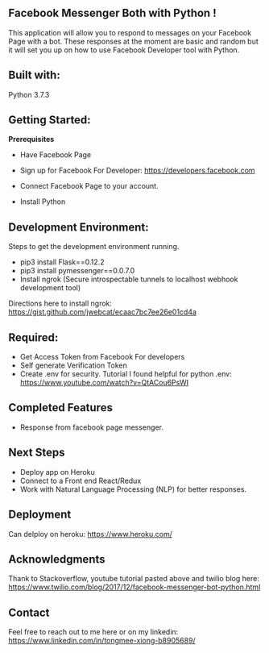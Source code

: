 ## Facebook Messenger Both with Python !

This application will allow you to respond to messages on your Facebook Page with a bot.  These responses at the moment are basic and random but it will set you up on how to use Facebook Developer tool with Python.

## Built with:  
Python 3.7.3

## Getting Started: 

**Prerequisites**

- Have Facebook Page
- Sign up for Facebook For Developer: 
https://developers.facebook.com 
- Connect Facebook Page to your account. 

- Install Python 

## Development Environment: 
Steps to get the development environment running.

- pip3 install Flask==0.12.2
- pip3 install pymessenger==0.0.7.0
- Install ngrok (Secure introspectable tunnels to localhost webhook development tool)

Directions here to install ngrok: 
https://gist.github.com/jwebcat/ecaac7bc7ee26e01cd4a


## Required: 
- Get Access Token from Facebook For developers
- Self generate Verification Token
- Create .env for security.
 Tutorial I found helpful for python .env:
 https://www.youtube.com/watch?v=QtACou6PsWI

## Completed Features
- Response from facebook page messenger.


## Next Steps
- Deploy app on Heroku
- Connect to a Front end React/Redux
- Work with Natural Language Processing (NLP) for better responses. 

## Deployment
Can delploy on heroku:
https://www.heroku.com/

## Acknowledgments
Thank to Stackoverflow, youtube tutorial pasted above and twilio blog here:
https://www.twilio.com/blog/2017/12/facebook-messenger-bot-python.html

## Contact  
Feel free to reach out to me here or on my linkedin: 
https://www.linkedin.com/in/tongmee-xiong-b8905689/

